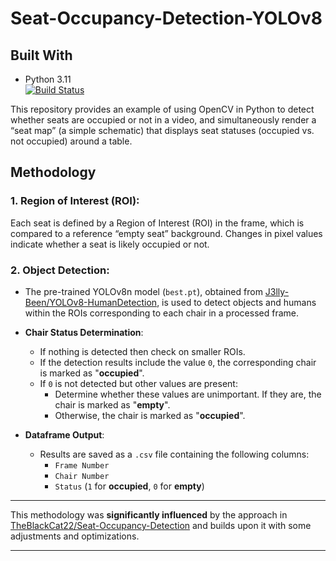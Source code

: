 # Seat-Occupancy-Detection-YOLOv8

## **Built With**
- Python 3.11  
  [![Build Status](https://img.shields.io/badge/Python-3.11-blue)](https://www.python.org/downloads/release/python-3110/)


This repository provides an example of using OpenCV in Python to detect whether seats are occupied or not in a video, and simultaneously render a “seat map” (a simple schematic) that displays seat statuses (occupied vs. not occupied) around a table.



## **Methodology**
### **1. Region of Interest (ROI):**
Each seat is defined by a Region of Interest (ROI) in the frame, which is compared to a reference “empty seat” background.
Changes in pixel values indicate whether a seat is likely occupied or not.

### **2. Object Detection:**
- The pre-trained YOLOv8n model (`best.pt`), obtained from [J3lly-Been/YOLOv8-HumanDetection](https://github.com/J3lly-Been/YOLOv8-HumanDetection), is used to detect objects and humans within the ROIs corresponding to each chair in a processed frame.
  
- **Chair Status Determination**:
  - If nothing is detected then check on smaller ROIs.
  -  If the detection results include the value `0`, the corresponding chair is marked as "**occupied**".
  -  If `0` is not detected but other values are present:
        - Determine whether these values are unimportant. If they are, the chair is marked as "**empty**".
        - Otherwise, the chair is marked as "**occupied**".
- **Dataframe Output**:
  - Results are saved as a `.csv` file containing the following columns:
    - `Frame Number`
    - `Chair Number`
    - `Status` (`1` for **occupied**, `0` for **empty**)

---

This methodology was **significantly influenced** by the approach in [TheBlackCat22/Seat-Occupancy-Detection](https://github.com/TheBlackCat22/Seat-Occupancy-Detection) and builds upon it with some adjustments and optimizations.

---


